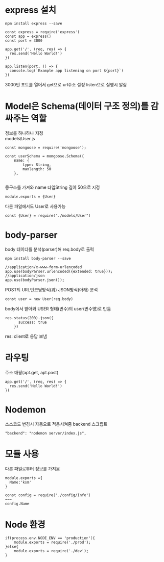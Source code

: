 # express 설치
```
npm install express --save
```

```
const express = require('express')
const app = express()
const port = 3000

app.get('/', (req, res) => {
  res.send('Hello World!')
})

app.listen(port, () => {
  console.log(`Example app listening on port ${port}`)
})
```
3000번 포트를 열어서 get으로 url주소 설정 listen으로 실행시 알람   

# Model은 Schema(데이터 구조 정의)를 감싸주는 역할   
정보를 하나하나 지정   
models\User.js   

```
const mongoose = require('mongoose');

const userSchema = mongoose.Schema({
    name: {
        type: String,
        maxlength: 50
    },
        
``` 
몽구스를 가져와 name 타입String 길이 50으로 지정  



```
module.exports = {User}
```
다른 파일에서도 User로 사용가능   
```
const {User} = require("./models/User")
```

# body-parser
body 데이터를 분석(parser)해 req.body로 출력
```
npm install body-parser --save
```

```
//application/x-www-form-urlencoded
app.use(bodyParser.urlencoded({extended: true}));
//application/json
app.use(bodyParser.json());
```
POST의 URL인코딩방식(위) JSON방식(아래) 분석

```
const user = new User(req.body)
```
body에서 받아와 USER 형태(변수)의 user(변수명)로 만듬

```
res.status(200).json({
      success: true
    })
```
res: client로 응답 보냄
# 라우팅
주소 매핑(apt.get, apt.post)   
```
app.get('/', (req, res) => {
  res.send('Hello World!')
})
```   
# Nodemon
소스코드 변경시 자동으로 적용시켜줌
backend 스크립트
```
"backend": "nodemon server/index.js",
```
# 모듈 사용
다른 파일로부터 정보를 가져옴
```
module.exports ={
  Name:'ksm'
}
```
```
const config = require('./config/Info')
~~~
config.Name
```

# Node 환경
```
if(process.env.NODE_ENV == 'production'){
    module.exports = require('./prod');
}else{
    module.exports = require('./dev');
}
```
